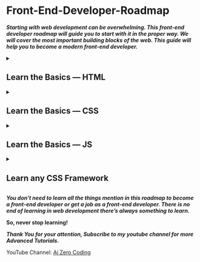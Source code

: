 # Front-End-Developer-Roadmap

***Starting with web development can be overwhelming. This front-end developer roadmap will guide you to start with it in the proper way. We will cover the most important building blocks of the web. This guide will help you to become a modern front-end developer.***

<details id=2>
<summary><h2>Learn the Basics — HTML</h2></summary>
  
💫HTML

  - ⭐ Basics

  - ⭐ Emmet

  - ⭐ Forms

  - ⭐ Semantic HTML

  - ⭐ SEO Basics
  
</details>

<details id=2>
<summary><h2>Learn the Basics — CSS</h2></summary>
💫CSS

- ⭐Basics

- ⭐Selectors

- ⭐Positioning

- ⭐Box Model

- ⭐Display

- ⭐Specificity

- ⭐FlexBox

- ⭐Grid

- ⭐Media Queries

- ⭐Pseudo Elements

- ⭐Pseudo Classes

- ⭐Animations
  

</details>


<details id=2>
<summary><h2>Learn the Basics — JS</h2></summary>
💫JavaScript
- ⭐Basic Syntax

- ⭐DOM Manipulation

- ⭐Fetch API / Ajax

- ⭐Async Await

- ⭐Event Listeners

- ⭐ES6+ JavaScript

- ⭐Promises

- ⭐Classes

- ⭐Array Methods

- ⭐Scoping

- ⭐Hoisting

- ⭐Closures

</details>


<details id=2>
<summary><h2>Learn any CSS Framework</h2></summary>
💫These are the most popular ones
  
- ⭐Bootstrap

- ⭐Tailwind

- ⭐Materialize


</details>




***You don’t need to learn all the things mention in this roadmap to become a front-end developer or get a job as a front-end developer. There is no end of learning in web development there’s always something to learn.***

**So, never stop learning!**

***Thank You for your attention, Subscribe to my youtube channel for more Advanced Tutorials.***

YouTube Channel: [Aj Zero Coding](https://www.youtube.com/channel/UCRQBq8dfTEZfIMxmq-Ba9Tw)
